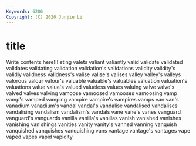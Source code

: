 ```yaml
---
Keywords: 6206
Copyright: (C) 2020 Junjie Li
---
```


# title

Write contents here!!!
eting 
valets 
valiant 
valiantly 
valid 
validate 
validated
validates 
validating 
validation 
validation's 
validations 
validity 
validity's 
validly 
validness 
validness's
valise 
valise's 
valises 
valley 
valley's 
valleys 
valorous 
valour 
valour's 
valuable
valuable's 
valuables 
valuation 
valuation's 
valuations 
value 
value's 
valued 
valueless 
values
valuing 
valve 
valve's 
valved 
valves 
valving 
vamoose 
vamoosed 
vamooses 
vamoosing
vamp 
vamp's 
vamped 
vamping 
vampire 
vampire's 
vampires 
vamps 
van 
van's
vanadium 
vanadium's 
vandal 
vandal's 
vandalise 
vandalised 
vandalises 
vandalising 
vandalism 
vandalism's
vandals 
vane 
vane's 
vanes 
vanguard 
vanguard's 
vanguards 
vanilla 
vanilla's 
vanillas
vanish 
vanished 
vanishes 
vanishing 
vanishings 
vanities 
vanity 
vanity's 
vanned 
vanning
vanquish 
vanquished 
vanquishes 
vanquishing 
vans 
vantage 
vantage's 
vantages 
vape 
vaped
vapes 
vapid 
vapidity 
